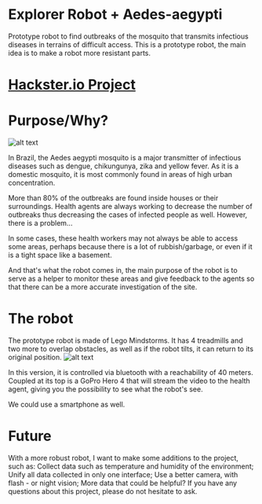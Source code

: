 # Explorer Robot + Aedes-aegypti
Prototype robot to find outbreaks of the mosquito that transmits infectious diseases in terrains of difficult access.
This is a prototype robot, the main idea is to make a robot more resistant parts.

# [Hackster.io Project](https://www.hackster.io/franktheliving/explorer-robot-aedes-aegypti-ad076a)

# Purpose/Why?

![alt text](https://github.com/frankthedead/ExplorerRobot/blob/master/2018-04-30%2016_22_04.gif)

In Brazil, the Aedes aegypti mosquito is a major transmitter of infectious diseases such as dengue, chikungunya, zika and yellow fever. As it is a domestic mosquito, it is most commonly found in areas of high urban concentration.

More than 80% of the outbreaks are found inside houses or their surroundings. Health agents are always working to decrease the number of outbreaks thus decreasing the cases of infected people as well. However, there is a problem...

In some cases, these health workers may not always be able to access some areas, perhaps because there is a lot of rubbish/garbage, or even if it is a tight space like a basement.

And that's what the robot comes in, the main purpose of the robot is to serve as a helper to monitor these areas and give feedback to the agents so that there can be a more accurate investigation of the site.

# The robot
The prototype robot is made of Lego Mindstorms.
It has 4 treadmills and two more to overlap obstacles, as well as if the robot tilts, it can return to its original position.
![alt text](https://github.com/frankthedead/ExplorerRobot/blob/master/2018-04-30%2016_26_56.gif)

In this version, it is controlled via bluetooth with a reachability of 40 meters. Coupled at its top is a GoPro Hero 4 that will stream the video to the health agent, giving you the possibility to see what the robot's see.

We could use a smartphone as well.

# Future

With a more robust robot, I want to make some additions to the project, such as:
Collect data such as temperature and humidity of the environment;
Unify all data collected in only one interface;
Use a better camera, with flash - or night vision;
More data that could be helpful?
If you have any questions about this project, please do not hesitate to ask.
